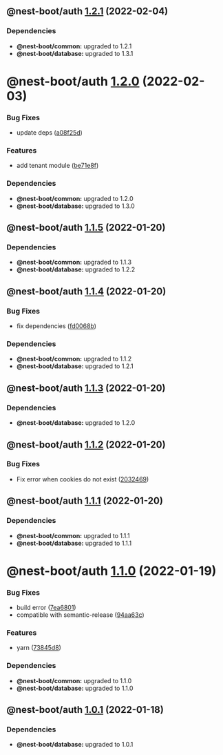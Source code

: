 ## @nest-boot/auth [1.2.1](https://github.com/d4rkcr0w/nest-boot/compare/@nest-boot/auth@1.2.0...@nest-boot/auth@1.2.1) (2022-02-04)





### Dependencies

* **@nest-boot/common:** upgraded to 1.2.1
* **@nest-boot/database:** upgraded to 1.3.1

# @nest-boot/auth [1.2.0](https://github.com/d4rkcr0w/nest-boot/compare/@nest-boot/auth@1.1.5...@nest-boot/auth@1.2.0) (2022-02-03)


### Bug Fixes

* update deps ([a08f25d](https://github.com/d4rkcr0w/nest-boot/commit/a08f25d6625243d84db1903bac51e4894167c69d))


### Features

* add tenant module ([be71e8f](https://github.com/d4rkcr0w/nest-boot/commit/be71e8faf71cdd5782e3cf9809dacf8666d708bc))





### Dependencies

* **@nest-boot/common:** upgraded to 1.2.0
* **@nest-boot/database:** upgraded to 1.3.0

## @nest-boot/auth [1.1.5](https://github.com/d4rkcr0w/nest-boot/compare/@nest-boot/auth@1.1.4...@nest-boot/auth@1.1.5) (2022-01-20)





### Dependencies

* **@nest-boot/common:** upgraded to 1.1.3
* **@nest-boot/database:** upgraded to 1.2.2

## @nest-boot/auth [1.1.4](https://github.com/d4rkcr0w/nest-boot/compare/@nest-boot/auth@1.1.3...@nest-boot/auth@1.1.4) (2022-01-20)


### Bug Fixes

* fix dependencies ([fd0068b](https://github.com/d4rkcr0w/nest-boot/commit/fd0068b0842bb0001038dca8b6375d464dd89ed6))





### Dependencies

* **@nest-boot/common:** upgraded to 1.1.2
* **@nest-boot/database:** upgraded to 1.2.1

## @nest-boot/auth [1.1.3](https://github.com/d4rkcr0w/nest-boot/compare/@nest-boot/auth@1.1.2...@nest-boot/auth@1.1.3) (2022-01-20)





### Dependencies

* **@nest-boot/database:** upgraded to 1.2.0

## @nest-boot/auth [1.1.2](https://github.com/d4rkcr0w/nest-boot/compare/@nest-boot/auth@1.1.1...@nest-boot/auth@1.1.2) (2022-01-20)


### Bug Fixes

* Fix error when cookies do not exist ([2032469](https://github.com/d4rkcr0w/nest-boot/commit/20324694c752d6c69872d2b88f2de7eb0ff7b621))

## @nest-boot/auth [1.1.1](https://github.com/d4rkcr0w/nest-boot/compare/@nest-boot/auth@1.1.0...@nest-boot/auth@1.1.1) (2022-01-20)





### Dependencies

* **@nest-boot/common:** upgraded to 1.1.1
* **@nest-boot/database:** upgraded to 1.1.1

# @nest-boot/auth [1.1.0](https://github.com/d4rkcr0w/nest-boot/compare/@nest-boot/auth@1.0.1...@nest-boot/auth@1.1.0) (2022-01-19)


### Bug Fixes

* build error ([7ea6801](https://github.com/d4rkcr0w/nest-boot/commit/7ea6801200bf4869d17461769335d8887388657c))
* compatible with semantic-release ([94aa63c](https://github.com/d4rkcr0w/nest-boot/commit/94aa63cd1f8f7c850a71180ac6cdc300234a78d1))


### Features

* yarn ([73845d8](https://github.com/d4rkcr0w/nest-boot/commit/73845d8f3b2038c1814faa86b6170bc9a05502aa))





### Dependencies

* **@nest-boot/common:** upgraded to 1.1.0
* **@nest-boot/database:** upgraded to 1.1.0

## @nest-boot/auth [1.0.1](https://github.com/d4rkcr0w/nest-boot/compare/@nest-boot/auth@1.0.0...@nest-boot/auth@1.0.1) (2022-01-18)





### Dependencies

* **@nest-boot/database:** upgraded to 1.0.1
